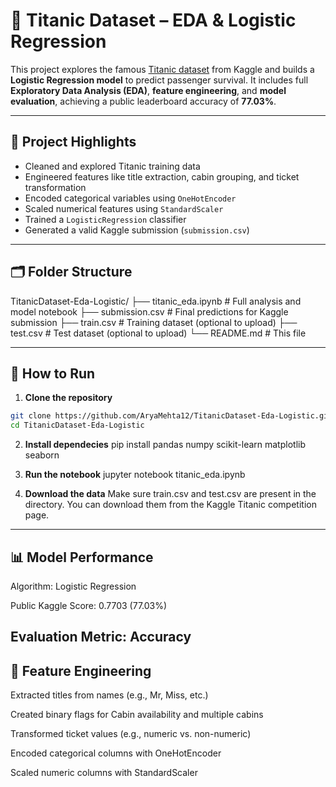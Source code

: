 # 🚢 Titanic Dataset – EDA & Logistic Regression

This project explores the famous [Titanic dataset](https://www.kaggle.com/competitions/titanic) from Kaggle and builds a **Logistic Regression model** to predict passenger survival. It includes full **Exploratory Data Analysis (EDA)**, **feature engineering**, and **model evaluation**, achieving a public leaderboard accuracy of **77.03%**.

---

## 📌 Project Highlights

- Cleaned and explored Titanic training data
- Engineered features like title extraction, cabin grouping, and ticket transformation
- Encoded categorical variables using `OneHotEncoder`
- Scaled numerical features using `StandardScaler`
- Trained a `LogisticRegression` classifier
- Generated a valid Kaggle submission (`submission.csv`)

---

## 🗂️ Folder Structure

TitanicDataset-Eda-Logistic/
├── titanic_eda.ipynb # Full analysis and model notebook
├── submission.csv # Final predictions for Kaggle submission
├── train.csv # Training dataset (optional to upload)
├── test.csv # Test dataset (optional to upload)
└── README.md # This file


---

## 🚀 How to Run

1. **Clone the repository**

```bash
git clone https://github.com/AryaMehta12/TitanicDataset-Eda-Logistic.git
cd TitanicDataset-Eda-Logistic
```
2. **Install dependecies**
pip install pandas numpy scikit-learn matplotlib seaborn

3. **Run the notebook**
jupyter notebook titanic_eda.ipynb

4. **Download the data**
   Make sure train.csv and test.csv are present in the directory. You can download them from the Kaggle Titanic competition page.
   
---

## 📊 Model Performance
Algorithm: Logistic Regression

Public Kaggle Score: 0.7703 (77.03%)

Evaluation Metric: Accuracy
---
## 🔧 Feature Engineering
Extracted titles from names (e.g., Mr, Miss, etc.)

Created binary flags for Cabin availability and multiple cabins

Transformed ticket values (e.g., numeric vs. non-numeric)

Encoded categorical columns with OneHotEncoder

Scaled numeric columns with StandardScaler

